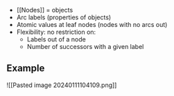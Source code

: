 - [[Nodes]] = objects 
- Arc labels (properties of objects) 
- Atomic values at leaf nodes (nodes with no arcs out) 
- Flexibility: no restriction on: 
	- Labels out of a node 
	- Number of successors with a given label

## Example
![[Pasted image 20240111104109.png]]
